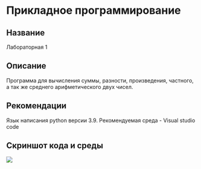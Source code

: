 # Прикладное программирование
## Название
Лабораторная 1
## Описание
Программа для вычисления суммы, разности, произведения, частного, а так же среднего арифметического двух чисел.
## Рекомендации
Язык написания python версии 3.9. Рекомендуемая среда - Visual studio code
## Скриншот кода и среды
![](https://sun9-62.userapi.com/impg/idieNDgU4OQ0lOC5f_Sy_2Qmq99ClzwdyI2Yog/THaJuxULeD4.jpg?size=1920x1080&quality=96&sign=c1533fdc5807e4b95249ff9dedc6404f&type=album)
